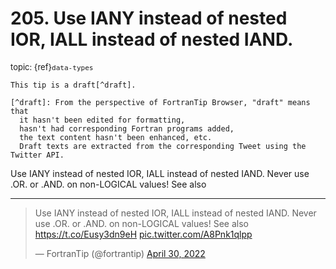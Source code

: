 # <span class='text-muted'>205.</span> Use IANY instead of nested IOR, IALL instead of nested IAND.

<span style='font-size: small;' class='text-muted'>topic: {ref}`data-types`</span>

```{note}
This tip is a draft[^draft].

[^draft]: From the perspective of FortranTip Browser, "draft" means that
  it hasn't been edited for formatting,
  hasn't had corresponding Fortran programs added,
  the text content hasn't been enhanced, etc.
  Draft texts are extracted from the corresponding Tweet using the Twitter API.
```

Use IANY instead of nested IOR, IALL instead of nested IAND. Never use .OR. or .AND. on non-LOGICAL values! See also


---

<blockquote class="twitter-tweet"><p lang="en" dir="ltr">Use IANY instead of nested IOR, IALL instead of nested IAND. Never use .OR. or .AND. on non-LOGICAL values! See also <a href="https://t.co/Eusy3dn9eH">https://t.co/Eusy3dn9eH</a> <a href="https://t.co/A8Pnk1qlpp">pic.twitter.com/A8Pnk1qlpp</a></p>&mdash; FortranTip (@fortrantip) <a href="https://twitter.com/fortrantip/status/1520241782038007808?ref_src=twsrc%5Etfw">April 30, 2022</a></blockquote><script async src="https://platform.twitter.com/widgets.js" charset="utf-8"></script>
